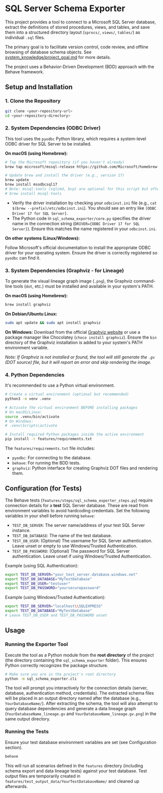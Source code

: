 # SQL Server Schema Exporter

This project provides a tool to connect to a Microsoft SQL Server database, extract the definitions of stored procedures, views, and tables, and save them into a structured directory layout (`sprocs/`, `views/`, `tables/`) as individual `.sql` files.

The primary goal is to facilitate version control, code review, and offline browsing of database schema objects. See [system_knowledge/project_goal.md](system_knowledge/project_goal.md) for more details.

The project uses a Behavior-Driven Development (BDD) approach with the Behave framework.

## Setup and Installation

### 1. Clone the Repository

```bash
git clone <your-repository-url>
cd <your-repository-directory>
```

### 2. System Dependencies (ODBC Driver)

This tool uses the `pyodbc` Python library, which requires a system-level ODBC driver for SQL Server to be installed.

**On macOS (using Homebrew):**

```bash
# Tap the Microsoft repository (if you haven't already)
brew tap microsoft/mssql-release https://github.com/Microsoft/homebrew-mssql-release

# Update brew and install the driver (e.g., version 17)
brew update
brew install msodbcsql17
# Note: mssql-tools (sqlcmd, bcp) are optional for this script but often installed alongside
# brew install mssql-tools
```

*   Verify the driver installation by checking your `odbcinst.ini` file (e.g., `cat $(brew --prefix)/etc/odbcinst.ini`). You should see an entry like `[ODBC Driver 17 for SQL Server]`.
*   The Python code in `sql_schema_exporter/core.py` specifies the driver name in the connection string (`DRIVER={ODBC Driver 17 for SQL Server}`). Ensure this matches the name registered in your `odbcinst.ini`.

**On other systems (Linux/Windows):**

Follow Microsoft's official documentation to install the appropriate ODBC driver for your operating system. Ensure the driver is correctly registered so `pyodbc` can find it.

### 3. System Dependencies (Graphviz - for Lineage)

To generate the visual lineage graph image (`.png`), the Graphviz command-line tools (`dot`, etc.) must be installed and available in your system's PATH.

**On macOS (using Homebrew):**
```bash
brew install graphviz
```

**On Debian/Ubuntu Linux:**
```bash
sudo apt update && sudo apt install graphviz
```

**On Windows:**
Download from the official [Graphviz website](https://graphviz.org/download/) or use a package manager like Chocolatey (`choco install graphviz`). Ensure the `bin` directory of the Graphviz installation is added to your system's PATH environment variable.

*Note: If Graphviz is not installed or found, the tool will still generate the `.gv` (DOT source) file, but it will report an error and skip rendering the image.*

### 4. Python Dependencies

It's recommended to use a Python virtual environment.

```bash
# Create a virtual environment (optional but recommended)
python3 -m venv .venv

# Activate the virtual environment BEFORE installing packages
# On macOS/Linux:
source .venv/bin/activate
# On Windows:
# .venv\Scripts\activate

# Install required Python packages inside the active environment
pip install -r features/requirements.txt
```
The `features/requirements.txt` file includes:
*   `pyodbc`: For connecting to the database.
*   `behave`: For running the BDD tests.
*   `graphviz`: Python interface for creating Graphviz DOT files and rendering them.

## Configuration (for Tests)

The Behave tests (`features/steps/sql_schema_exporter_steps.py`) require connection details for a **test** SQL Server database. These are read from environment variables to avoid hardcoding credentials. Set the following variables in your shell before running `behave`:

*   `TEST_DB_SERVER`: The server name/address of your test SQL Server instance.
*   `TEST_DB_DATABASE`: The name of the test database.
*   `TEST_DB_USER`: (Optional) The username for SQL Server authentication. Leave unset or empty to use Windows/Trusted Authentication.
*   `TEST_DB_PASSWORD`: (Optional) The password for SQL Server authentication. Leave unset if using Windows/Trusted Authentication.

Example (using SQL Authentication):
```bash
export TEST_DB_SERVER="your_test_server.database.windows.net"
export TEST_DB_DATABASE="MyTestDatabase"
export TEST_DB_USER="testuser"
export TEST_DB_PASSWORD="yoursecurepassword"
```

Example (using Windows/Trusted Authentication):
```bash
export TEST_DB_SERVER="localhost\\SQLEXPRESS"
export TEST_DB_DATABASE="MyTestDatabase"
# Leave TEST_DB_USER and TEST_DB_PASSWORD unset
```

## Usage

### Running the Exporter Tool

Execute the tool as a Python module from the **root directory** of the project (the directory containing the `sql_schema_exporter` folder). This ensures Python correctly recognizes the package structure.

```bash
# Make sure you are in the project's root directory
python -m sql_schema_exporter.cli
```

The tool will prompt you interactively for the connection details (server, database, authentication method, credentials).
The extracted schema files will be placed in an output directory named after the database (e.g., `YourDatabaseName/`).
After extracting the schema, the tool will also attempt to query database dependencies and generate a data lineage graph (`YourDatabaseName_lineage.gv` and `YourDatabaseName_lineage.gv.png`) in the same output directory.

### Running the Tests

Ensure your test database environment variables are set (see Configuration section).

```bash
behave
```

This will run all scenarios defined in the `features` directory (including schema export and data lineage tests) against your test database. Test output files are temporarily created in `features/test_output_data/YourTestDatabaseName/` and cleaned up afterwards.
